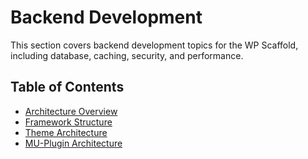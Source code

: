 # Backend Development

This section covers backend development topics for the WP Scaffold, including database, caching, security, and performance.

## Table of Contents
- [Architecture Overview](./architecture-overview.md)
- [Framework Structure](./framework-structure.md)
- [Theme Architecture](./theme-architecture.md)
- [MU-Plugin Architecture](./mu-plugin-architecture.md)

